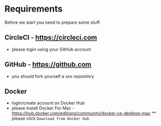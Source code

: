 # Requirements

Before we start you need to prepare some stuff.

## CircleCI - https://circleci.com
* please login using your GitHub account

## GitHub - https://github.com
* you should fork yourself a xxx repository

## Docker
* login/create account on Docker Hub
* please install Docker For Mac - https://hub.docker.com/editions/community/docker-ce-desktop-mac
** please click `Download from Docker Hub`

